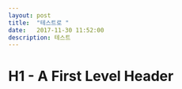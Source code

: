 ```yaml
---
layout: post
title:  "테스트로 "
date:   2017-11-30 11:52:00
description: 테스트
---
```


# H1 - A First Level Header
